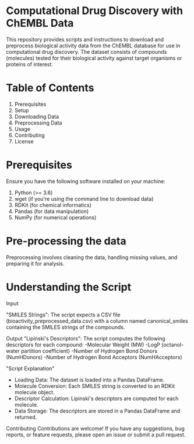 # Computational Drug Discovery with ChEMBL Data

This repository provides scripts and instructions to download and preprocess biological activity data from the ChEMBL database for use in computational drug discovery. The dataset consists of compounds (molecules) tested for their biological activity against target organisms or proteins of interest.

# Table of Contents

1. Prerequisites
2. Setup
3. Downloading Data
4. Preprocessing Data
5. Usage
6. Contributing
7. License

# Prerequisites
Ensure you have the following software installed on your machine:

1. Python (>= 3.6)
2. wget (if you're using the command line to download data)
3. RDKit (for chemical informatics)
4. Pandas (for data manipulation)
5. NumPy (for numerical operations)

# Pre-processing the data
Preprocessing involves cleaning the data, handling missing values, and preparing it for analysis. 

# Understanding the Script

Input

"SMILES Strings": The script expects a CSV file (bioactivity_preprocessed_data.csv) with a column named canonical_smiles containing the SMILES strings of the compounds.

Output
"Lipinski's Descriptors": The script computes the following descriptors for each compound:
-Molecular Weight (MW)
-LogP (octanol-water partition coefficient)
-Number of Hydrogen Bond Donors (NumHDonors)
-Number of Hydrogen Bond Acceptors (NumHAcceptors)

"Script Explanation"
- Loading Data: The dataset is loaded into a Pandas DataFrame.
- Molecule Conversion: Each SMILES string is converted to an RDKit molecule object.
- Descriptor Calculation: Lipinski's descriptors are computed for each molecule.
- Data Storage: The descriptors are stored in a Pandas DataFrame and returned.

Contributing
Contributions are welcome! If you have any suggestions, bug reports, or feature requests, please open an issue or submit a pull request.

